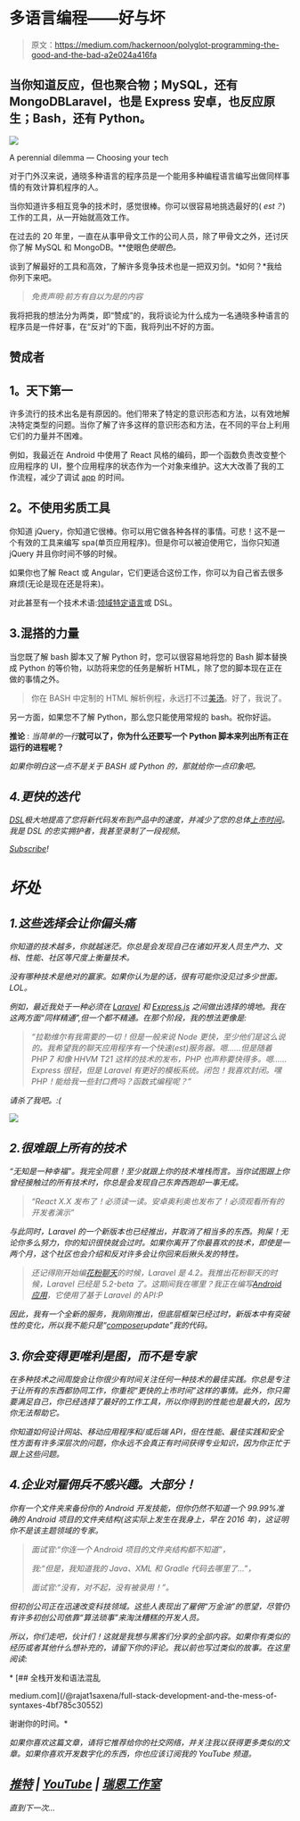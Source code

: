 # 多语言编程——好与坏

> 原文：<https://medium.com/hackernoon/polyglot-programming-the-good-and-the-bad-a2e024a416fa>

## 当你知道反应，但也聚合物；MySQL，还有 MongoDBLaravel，也是 Express 安卓，也反应原生；Bash，还有 Python。

![](img/fa81d734bf839e1af5c2c099c85d013f.png)

A perennial dilemma — Choosing your tech

对于门外汉来说，通晓多种语言的程序员是一个能用多种编程语言编写出做同样事情的有效计算机程序的人。

当你知道许多相互竞争的技术时，感觉很棒。你可以很容易地挑选最好的( *est？*)工作的工具，从一开始就高效工作。

在过去的 20 年里，一直在从事甲骨文工作的公司人员，除了甲骨文之外，还讨厌你了解 MySQL 和 MongoDB。**使眼色*使眼色。*

谈到了解最好的工具和高效，了解许多竞争技术也是一把双刃剑。*如何？*我给你列下来吧。

> *免责声明:前方有自以为是的内容*

我将把我的想法分为两类，即“赞成”的，我将谈论为什么成为一名通晓多种语言的程序员是一件好事，在“反对”的下面，我将列出不好的方面。

## 赞成者

## **1。天下第一**

许多流行的技术出名是有原因的。他们带来了特定的意识形态和方法，以有效地解决特定类型的问题。当你了解了许多这样的意识形态和方法，在不同的平台上利用它们的力量并不困难。

例如，我最近在 Android 中使用了 React 风格的编码，即一个函数负责改变整个应用程序的 UI，整个应用程序的状态作为一个对象来维护。这大大改善了我的工作流程，减少了调试 [app](https://kivenaa.com) 的时间。

## **2。不使用劣质工具**

你知道 jQuery，你知道它很棒。你可以用它做各种各样的事情。可悲！这不是一个有效的工具来编写 spa(单页应用程序)。但是你可以被迫使用它，当你只知道 jQuery 并且你时间不够的时候。

如果你也了解 React 或 Angular，它们更适合这份工作，你可以为自己省去很多麻烦(无论是现在还是将来)。

对此甚至有一个技术术语:[领域特定语言](https://en.wikipedia.org/wiki/Domain-specific_language)或 DSL。

## 3.混搭的力量

当您既了解 bash 脚本又了解 Python 时，您可以很容易地将您的 Bash 脚本替换成 Python 的等价物，以防将来您的任务是解析 HTML，除了您的脚本现在正在做的事情之外。

> 你在 BASH 中定制的 HTML 解析例程，永远打不过[美汤](https://www.crummy.com/software/BeautifulSoup/bs4/doc/)。好了，我说了。

另一方面，如果您不了解 Python，那么您只能使用常规的 bash。祝你好运。

**推论** : *当简单的一行*[](https://en.wikipedia.org/wiki/AWK)**就可以了，你为什么还要写一个 Python 脚本来列出所有正在运行的进程呢？**

*如果你明白这一点不是关于 BASH 或 Python 的，那就给你一点印象吧。*

## *4.更快的迭代*

*[DSL](https://en.wikipedia.org/wiki/Domain-specific_language)极大地提高了您将新代码发布到产品中的速度，并减少了您的总体[上市时间](https://en.wikipedia.org/wiki/Time_to_market)。我是 DSL 的忠实拥护者，我甚至录制了一段视频。*

*[Subscribe](https://www.youtube.com/channel/UCUmQhjjF9bsIaVDJUHSIIKw)!*

# *坏处*

## *1.这些选择会让你偏头痛*

*你知道的技术越多，你就越迷茫。你总是会发现自己在诸如开发人员生产力、文档、性能、社区等尺度上衡量技术。*

*没有哪种技术是绝对的赢家。如果你认为是的话，很有可能你没见过多少世面。LOL。*

*例如，最近我处于一种必须在 [Laravel](https://laravel.com) 和 [Express.js](https://expressjs.com/) 之间做出选择的境地。我在这两方面“同样精通”,但一个都不精通。在那个阶段，我的想法更像是:*

> *“拉勒维尔有我需要的一切！但是一般来说 Node 更快，至少他们是这么说的。我希望我的聊天应用程序有一个快速(est)服务器。嗯……但是随着 PHP 7 和像 HHVM T21 这样的技术的发布，PHP 也声称要快得多。嗯……Express 很轻，但是 Laravel 有更好的模板系统。闭包！我喜欢封闭。嘿 PHP！能给我一些封口费吗？函数式编程呢？”*

*请杀了我吧。:(*

*![](img/f19e30a04e8b12bcfe9bc54425f12f1e.png)*

## *2.很难跟上所有的技术*

*“无知是一种幸福”。我完全同意！至少就跟上你的技术堆栈而言。当你试图跟上你曾经接触过的所有技术时，你总是会发现自己东奔西跑却一事无成。*

> *“React X.X 发布了！必须读一读。安卓奥利奥也发布了！必须观看所有的开发者演示”*

*与此同时，Laravel 的一个新版本也已经推出，并取消了相当多的东西。*狗屎！无论你多么努力，你的知识很快就会过时。如果你离开了你最喜欢的技术，即使是一两个月，这个社区也会介绍和反对许多会让你回来后揪头发的特性。**

> *还记得刚开始编[花粉聊天](https://pollenchat.com/)的时候，Laravel 是 4.2。我推出花粉聊天的时候，Laravel 已经是 5.2-beta 了。这期间我在哪里？我正在编写[Android 应用](https://play.google.com/store/apps/details?id=in.raynstudios.pollenchat)，它使用了基于 Laravel 的 API:P*

*因此，我有一个全新的服务，我刚刚推出，但底层框架已经过时，新版本中有突破性的变化，所以我不能只是“[*composer*](https://getcomposer.org/)*update*”我的代码。*

## *3.你会变得更唯利是图，而不是专家*

*在多种技术之间周旋会让你很少有时间关注任何一种技术的最佳实践。你总是专注于让所有的东西都协同工作，你重视“更快的上市时间”这样的事情。此外，你只需要满足自己，你已经选择了最好的工作工具，所以你得到的性能也是最大的，因为你无法帮助它。*

*你知道如何设计网站、移动应用程序和/或后端 API，但在性能、最佳实践和安全性方面有许多深层次的问题，你永远不会真正有时间获得专业知识，因为你正忙于跟上这些问题。*

## *4.企业对雇佣兵不感兴趣。大部分！*

*你有一个文件夹来备份你的 Android 开发技能，但你仍然不知道一个 99.99%准确的 Android 项目的文件夹结构(这实际上发生在我身上，早在 2016 年)，这证明你不是该主题领域的专家。*

> *面试官:“你连一个 Android 项目的文件夹结构都不知道”，*
> 
> *我:“但是，我知道我的 Java、XML 和 Gradle 代码去哪里了…”，*
> 
> *面试官:“没有，对不起，没有被录用！”。*

*但初创公司正在迅速改变科技领域。这些人表现出了雇佣“万金油”的愿望，尽管仍有许多初创公司依靠“算法琐事”来淘汰糟糕的开发人员。*

*所以，你们走吧，伙计们！这就是我想与黑客们分享的全部内容。如果你有类似的经历或者其他什么想补充的，请留下你的评论。我以前也写过类似的故事。在这里阅读:*

*[](/@rajat1saxena/full-stack-development-and-the-mess-of-syntaxes-4bf785c30552) [## 全栈开发和语法混乱

medium.com](/@rajat1saxena/full-stack-development-and-the-mess-of-syntaxes-4bf785c30552) 

谢谢你的时间。* 

*如果你喜欢这篇文章，请将它推荐给你的社交网络，并关注我以获得更多类似的文章。如果你喜欢开发数字化的东西，你也应该订阅我的 YouTube 频道。*

## *[推特](https://twitter.com/rajat1saxena) | [YouTube](https://www.youtube.com/channel/UCUmQhjjF9bsIaVDJUHSIIKw) | [瑞恩工作室](https://medium.com/rayn-studios)*

*直到下一次…*